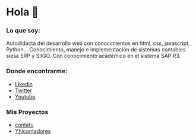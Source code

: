 # Hola 👋 

<!--
**yhlcontadores/yhlcontadores** is a ✨ _special_ ✨ repository because its `README.md` (this file) appears on your GitHub profile.-->

### Lo que soy:
<p>
	Autodidacta del desarrollo web con conocimientos en html, css, javascript, Python…
	Conocimiento, manejo e implementación de sistemas contables siesa ERP y SIIGO.
	Con conocimiento académico en el sistema SAP R3.
</p>  

 ### Donde encontrarme:
- [Likedin](https://www.linkedin.com/in/luis-agui%C3%B1o/)
- [Twitter](https://twitter.com/aguijara)
- [Youtube](https://www.youtube.com/)

### Mis Proyectos
- [contatu](https://luis-aguino.github.io/contatu/)
- [Yhlcontadores](https://yhlcontadores.github.io/servicios/)

	
   

